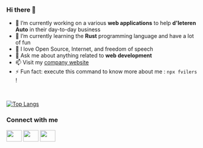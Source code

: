 ### Hi there 👋

- 🔭 I’m currently working on a various **web applications** to help **d'Ieteren Auto** in their day-to-day business
- 🌱 I’m currently learning the **Rust** programming language and have a lot of fun
- 👯 I love Open Source, Internet, and freedom of speech
- 💬 Ask me about anything related to **web development**
- 📫 Visit my [company website](https://www.dev-one.com)
- ⚡ Fun fact: execute this command to know more about me : `npx fvilers` !

<br>

[![Top Langs](https://github-readme-stats.vercel.app/api/top-langs/?username=fvilers&layout=compact)](https://github.com/anuraghazra/github-readme-stats)

### Connect with me

<p align="left">
<a href="https://twitter.com/fvilers" target="blank"><img align="center" src="https://cdn.jsdelivr.net/npm/simple-icons@3.0.1/icons/twitter.svg" alt="" height="30" width="40" /></a>
<a href="https://www.linkedin.com/in/fvilers/" target="blank"><img align="center" src="https://cdn.jsdelivr.net/npm/simple-icons@3.0.1/icons/linkedin.svg" alt="" height="30" width="40" /></a>
<a href="https://www.instagram.com/fvilers/" target="blank"><img align="center" src="https://cdn.jsdelivr.net/npm/simple-icons@3.0.1/icons/instagram.svg" alt="" height="30" width="40" /></a>
</p>
